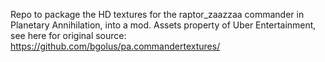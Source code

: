 Repo to package the HD textures for the raptor_zaazzaa commander in Planetary Annihilation, into a mod. Assets property of Uber Entertainment, see here for original source: https://github.com/bgolus/pa.commandertextures/